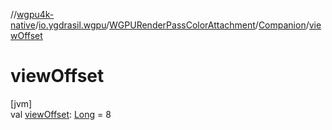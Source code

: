 //[wgpu4k-native](../../../../index.md)/[io.ygdrasil.wgpu](../../index.md)/[WGPURenderPassColorAttachment](../index.md)/[Companion](index.md)/[viewOffset](view-offset.md)

# viewOffset

[jvm]\
val [viewOffset](view-offset.md): [Long](https://kotlinlang.org/api/core/kotlin-stdlib/kotlin/-long/index.html) = 8